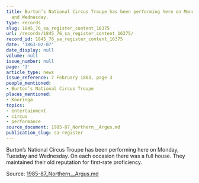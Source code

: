 ```yaml
---
title: Burton’s National Circus Troupe has been performing here on Monday, Tuesday
  and Wednesday.
type: records
slug: 1845_76_sa_register_content_16375
url: /records/1845_76_sa_register_content_16375/
record_id: 1845_76_sa_register_content_16375
date: '1863-02-07'
date_display: null
volume: null
issue_number: null
page: '3'
article_type: news
issue_reference: 7 February 1863, page 3
people_mentioned:
- Burton’s National Circus Troupe
places_mentioned:
- Kooringa
topics:
- entertainment
- circus
- performance
source_document: 1985-87_Northern__Argus.md
publication_slug: sa-register
---
```


Burton’s National Circus Troupe has been performing here on Monday, Tuesday and Wednesday.  On each occasion there was a full house.  They maintained their old reputation for first-rate proficiency.

Source: [1985-87_Northern__Argus.md](/downloads/markdown/1985-87_Northern__Argus.md)

